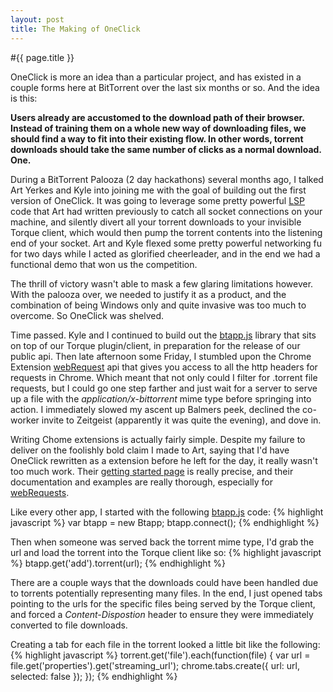 ```yaml
---
layout: post
title: The Making of OneClick
---
```


#{{ page.title }}

OneClick is more an idea than a particular project, and has existed in a couple forms here at BitTorrent over the last six months or so. And the idea is this:

__Users already are accustomed to the download path of their browser. Instead of training them on a whole new way of downloading files, we should find a way to fit into their existing flow. In other words, torrent downloads should take the same number of clicks as a normal download. One.__

During a BitTorrent Palooza (2 day hackathons) several months ago, I talked Art Yerkes and Kyle into joining me with the goal of building out the first version of OneClick. It was going to leverage some pretty powerful [LSP](http://en.wikipedia.org/wiki/Layered_Service_Provider) code that Art had written previously to catch all socket connections on your machine, and silently divert all your torrent downloads to your invisible Torque client, which would then pump the torrent contents into the listening end of your socket. Art and Kyle flexed some pretty powerful networking fu for two days while I acted as glorified cheerleader, and in the end we had a functional demo that won us the competition. 

The thrill of victory wasn't able to mask a few glaring limitations however. With the palooza over, we needed to justify it as a product, and the combination of being Windows only and quite invasive was too much to overcome. So OneClick was shelved. 

Time passed. Kyle and I continued to build out the [btapp.js](http://github.com/bittorrenttorque/btapp) library that sits on top of our Torque plugin/client, in preparation for the release of our public api. Then late afternoon some Friday, I stumbled upon the Chrome Extension [webRequest](http://code.google.com/chrome/extensions/webRequest.html) api that gives you access to all the http headers for requests in Chrome. Which meant that not only could I filter for .torrent file requests, but I could go one step farther and just wait for a server to serve up a file with the *application/x-bittorrent* mime type before springing into action.  I immediately slowed my ascent up Balmers peek, declined the co-worker invite to Zeitgeist (apparently it was quite the evening), and dove in. 

Writing Chome extensions is actually fairly simple. Despite my failure to deliver on the foolishly bold claim I made to Art, saying that I'd have OneClick rewritten as a extension before he left for the day, it really wasn't too much work. Their [getting started page](http://code.google.com/chrome/extensions/getstarted.html) is really precise, and their documentation and examples are really thorough, especially for [webRequests](http://code.google.com/chrome/extensions/webRequest.html).

Like every other app, I started with the following [btapp.js](http://github.com/bittorrenttorque/btapp) code:
{% highlight javascript %}
var btapp = new Btapp;
btapp.connect();
{% endhighlight %}

Then when someone was served back the torrent mime type, I'd grab the url and load the torrent into the Torque client like so:
{% highlight javascript %}
btapp.get('add').torrent(url);
{% endhighlight %}

There are a couple ways that the downloads could have been handled due to torrents potentially representing many files. In the end, I just opened tabs pointing to the urls for the specific files being served by the Torque client, and forced a *Content-Dispostion* header to ensure they were immediately converted to file downloads.

Creating a tab for each file in the torrent looked a little bit like the following:
{% highlight javascript %}
torrent.get('file').each(function(file) {
	var url = file.get('properties').get('streaming_url');
	chrome.tabs.create({
	url: url,
	selected: false
	});
});
{% endhighlight %}